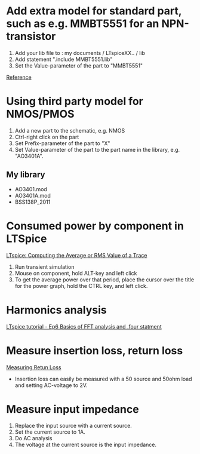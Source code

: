 # Add extra model for standard part, such as e.g. MMBT5551 for an NPN-transistor
1. Add your lib file to : my documents / LTspiceXX.. / lib
2. Add statement ".include MMBT5551.lib"
3. Set the Value-parameter of the part to "MMBT5551"

[Reference](https://spiceman.net/ltspice-command-lib-inc/)

# Using third party model for NMOS/PMOS
[](https://www.analog.com/en/technical-articles/ltspice-using-an-intrinsic-symbol-for-a-third-party-model.html)
1. Add a new part to the schematic, e.g. NMOS
2. Ctrl-right click on the part
3. Set Prefix-parameter of the part to "X"
4. Set Value-parameter of the part to the part name in the library, e.g. "AO3401A".

## My library
* AO3401.mod
* AO3401A.mod
* BSS138P_2011


# Consumed power by component in LTSpice
[LTspice: Computing the Average or RMS Value of a Trace](https://www.analog.com/en/resources/technical-articles/ltspice-computing-the-average-or-rms-value-of-a-trace.html)
1. Run transient simulation
2. Mouse on component, hold ALT-key and left click
3. To get the average power over that period, place the cursor over the title for the power graph, hold the CTRL key, and left click.

# Harmonics analysis
[LTspice tutorial - Ep6 Basics of FFT analysis and .four statment](https://www.youtube.com/watch?v=rVAvW1Jh2AE)

# Measure insertion loss, return loss
[Measuring Retun Loss](https://maker.pro/forums/threads/measuring-retun-loss.72803/)
* Insertion loss can easily be measured with a 50 source and 50ohm load and setting AC-voltage to 2V.

# Measure input impedance
1. Replace the input source with a current source.
2. Set the current source to 1A.
3. Do AC analysis 
4. The voltage at the current source is the input impedance.